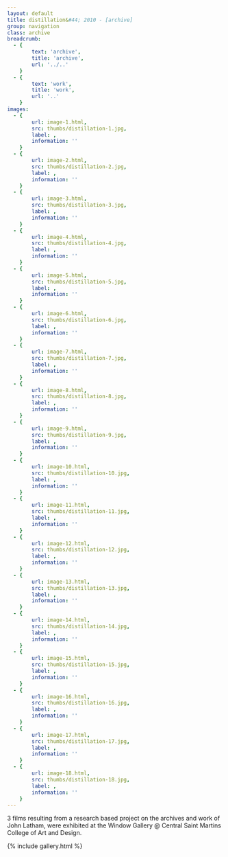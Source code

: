 ```yaml
---
layout: default
title: distillation&#44; 2010 - [archive]
group: navigation
class: archive
breadcrumb:
  - {
  		text: 'archive',
  		title: 'archive',
  		url: '../..'
	}
  - {
  		text: 'work',
  		title: 'work',
  		url: '..'
	}
images:
  - {
		url: image-1.html, 
		src: thumbs/distillation-1.jpg,
		label: ,
		information: ''
	}
  - {
		url: image-2.html, 
		src: thumbs/distillation-2.jpg,
		label: ,
		information: ''
	}
  - {
		url: image-3.html, 
		src: thumbs/distillation-3.jpg,
		label: ,
		information: ''
	}
  - {
		url: image-4.html, 
		src: thumbs/distillation-4.jpg,
		label: ,
		information: ''
	}
  - {
		url: image-5.html, 
		src: thumbs/distillation-5.jpg,
		label: ,
		information: ''
	}
  - {
		url: image-6.html, 
		src: thumbs/distillation-6.jpg,
		label: ,
		information: ''
	}
  - {
		url: image-7.html, 
		src: thumbs/distillation-7.jpg,
		label: ,
		information: ''
	}
  - {
		url: image-8.html, 
		src: thumbs/distillation-8.jpg,
		label: ,
		information: ''
	}
  - {
		url: image-9.html, 
		src: thumbs/distillation-9.jpg,
		label: ,
		information: ''
	}
  - {
		url: image-10.html, 
		src: thumbs/distillation-10.jpg,
		label: ,
		information: ''
	}
  - {
		url: image-11.html, 
		src: thumbs/distillation-11.jpg,
		label: ,
		information: ''
	}
  - {
		url: image-12.html, 
		src: thumbs/distillation-12.jpg,
		label: ,
		information: ''
	}
  - {
		url: image-13.html, 
		src: thumbs/distillation-13.jpg,
		label: ,
		information: ''
	}
  - {
		url: image-14.html, 
		src: thumbs/distillation-14.jpg,
		label: ,
		information: ''
	}
  - {
		url: image-15.html, 
		src: thumbs/distillation-15.jpg,
		label: ,
		information: ''
	}
  - {
		url: image-16.html, 
		src: thumbs/distillation-16.jpg,
		label: ,
		information: ''
	}
  - {
		url: image-17.html, 
		src: thumbs/distillation-17.jpg,
		label: ,
		information: ''
	}
  - {
		url: image-18.html, 
		src: thumbs/distillation-18.jpg,
		label: ,
		information: ''
	}
---
```


3 films resulting from a research based project on the archives and work of John Latham, were exhibited at the Window Gallery @ Central Saint Martins College of Art and Design.

{% include gallery.html %}
